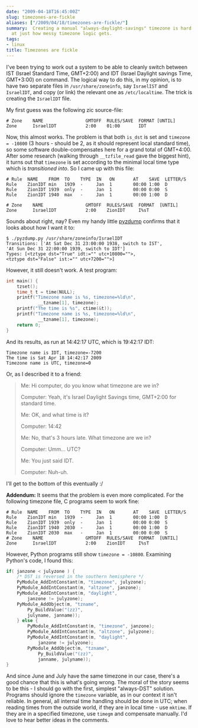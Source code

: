 ```yaml
---
date: "2009-04-18T16:45:00Z"
slug: timezones-are-fickle
aliases: ["/2009/04/18/timezones-are-fickle/"]
summary:  Creating a manual "always-daylight-savings" timezone is hard. Let's peek
  at just how messy timezone logic gets.
tags:
- linux
title: Timezones are fickle
---
```


I've been trying to work out a system to be able to cleanly switch between IST
(Israel Standard Time, GMT+2:00) and IDT (Israel Daylight savings Time,
GMT+3:00) on command. The logical way to do this, in my opinion, is to have two
separate files in `/usr/share/zoneinfo`, say `IsraelIST` and
`IsraelIDT`, and copy (or link) the relevant one as
`/etc/localtime`. The trick is creating the `IsraelIDT` file.

My first guess was the following zic source-file:

```plaintext
# Zone    NAME                GMTOFF  RULES/SAVE  FORMAT [UNTIL]
Zone      IsraelIDT           2:00    01:00       IDT
```

Now, this almost works. The problem is that both `is_dst` is set and
`timezone = -10800` (3 hours - should be 2, as it should represent local
standard time), so some software double-compensates here for a grand total of
GMT+4:00. After some research (walking through `__tzfile_read` gave the
biggest hint), it turns out that `timezone` is set according to the
minimal local time type which is _transitioned into_. So I came up with
this file:

```plaintext
# Rule  NAME    FROM  TO    TYPE  IN   ON       AT    SAVE  LETTER/S
Rule    ZionIDT min   1939  -     Jan  1        00:00 1:00  D
Rule    ZionIDT 1939  only  -     Jan  1        00:00 0:00  S
Rule    ZionIDT 1940  max   -     Jan  1        00:00 1:00  D

# Zone    NAME                GMTOFF  RULES/SAVE  FORMAT  [UNTIL]
Zone      IsraelIDT           2:00    ZionIDT     I%sT
```

Sounds about right, nay? Even my handy little
[pyzdump](http://github.com/lutzky/pyzdump) confirms that it looks about how I
want it to:

```console
$ ./pyzdump.py /usr/share/zoneinfo/IsraelIDT
Transitions: ['At Sat Dec 31 23:00:00 1938, switch to IST',
'At Sun Dec 31 22:00:00 1939, switch to IDT']
Types: [<tztype dst="True" idt:="" utc+10800="">,
<tztype dst="False" ist:="" utc+7200="">]
```

However, it still doesn't work. A test program:

```cpp
int main() {
    tzset();
    time_t t = time(NULL);
    printf("Timezone name is %s, timezone=%ld\n",
            __tzname[1], timezone);
    printf("The time is %s", ctime(&t));
    printf("Timezone name is %s, timezone=%ld\n",
            __tzname[1], timezone);
    return 0;
}
```

And its results, as run at 14:42:17 UTC, which is 19:42:17 IDT:

```plaintext
Timezone name is IDT, timezone=-7200
The time is Sat Apr 18 14:42:17 2009
Timezone name is UTC, timezone=0
```

Or, as I described it to a friend:

> Me: Hi computer, do you know what timezone are we in?
>
> Computer: Yeah, it's Israel Daylight Savings time, GMT+2:00 for standard time.
>
> Me: OK, and what time is it?
>
> Computer: 14:42
>
> Me: No, that's 3 hours late. What timezone are we in?
>
> Computer: Umm... UTC?
>
> Me: You just said IDT.
>
> Computer: Nuh-uh.

I'll get to the bottom of this eventually :/

**Addendum:** It seems that the problem is even more complicated. For the
following timezone file, C programs seem to work fine:

```plaintext
# Rule  NAME    FROM  TO    TYPE  IN   ON       AT    SAVE  LETTER/S
Rule    ZionIDT min   1939  -     Jan  1        00:00 1:00  D
Rule    ZionIDT 1939  only  -     Jan  1        00:00 0:00  S
Rule    ZionIDT 1940  2030  -     Jan  1        00:00 1:00  D
Rule    ZionIDT 2030  max   -     Jan  1        00:00 0:00  S
# Zone    NAME                GMTOFF  RULES/SAVE  FORMAT  [UNTIL]
Zone      IsraelIDT           2:00    ZionIDT     I%sT
```

However, Python programs still show `timezone = -10800`. Examining
Python's code, I found this:

```cpp
if( janzone < julyzone ) {
    /* DST is reversed in the southern hemisphere */
    PyModule_AddIntConstant(m, "timezone", julyzone);
    PyModule_AddIntConstant(m, "altzone", janzone);
    PyModule_AddIntConstant(m, "daylight",
        janzone != julyzone);
    PyModule_AddObject(m, "tzname",
        Py_BuildValue("(zz)",
        julyname, janname));
    } else {
        PyModule_AddIntConstant(m, "timezone", janzone);
        PyModule_AddIntConstant(m, "altzone", julyzone);
        PyModule_AddIntConstant(m, "daylight",
            janzone != julyzone);
        PyModule_AddObject(m, "tzname",
            Py_BuildValue("(zz)",
            janname, julyname));
}
```

And since June and July have the same timezone in our case, there's a good
chance that this is what's going wrong. The moral of the story seems to be
this - I should go with the first, simplest "always-DST" solution. Programs
should ignore the `timezone` variable, as in our context it isn't reliable. In
general, all internal time handling should be done in UTC; when reading times
from the outside world, if they are in local time - use `mktime`. If
they are in a specified timezone, use `timegm` and compensate manually.
I'd love to hear better ideas in the comments.
